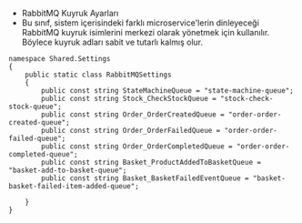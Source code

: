 * RabbitMQ Kuyruk Ayarları
* Bu sınıf, sistem içerisindeki farklı microservice'lerin dinleyeceği RabbitMQ kuyruk isimlerini merkezi olarak yönetmek için kullanılır. Böylece kuyruk adları sabit ve tutarlı kalmış olur.

```razor
namespace Shared.Settings
{
    public static class RabbitMQSettings
    {
        public const string StateMachineQueue = "state-machine-queue";
        public const string Stock_CheckStockQueue = "stock-check-stock-queue";
        public const string Order_OrderCreatedQueue = "order-order-created-queue";
        public const string Order_OrderFailedQueue = "order-order-failed-queue";
        public const string Order_OrderCompletedQueue = "order-order-completed-queue";  
        public const string Basket_ProductAddedToBasketQueue = "basket-add-to-basket-queue"; 
        public const string Basket_BasketFailedEventQueue = "basket-basket-failed-item-added-queue"; 
        
    }
}
```  
